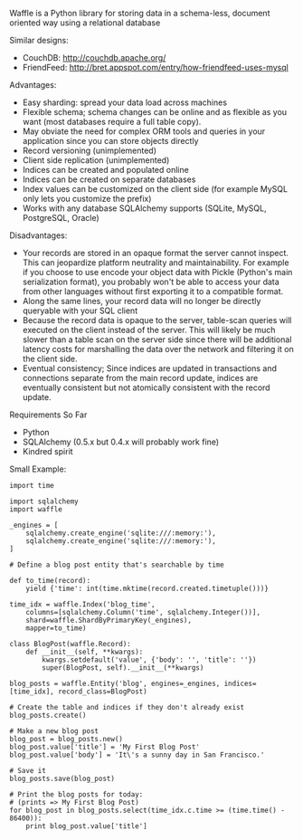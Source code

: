 Waffle is a Python library for storing data in a schema-less, document oriented way using a relational database

Similar designs:
    
 - CouchDB: http://couchdb.apache.org/
 - FriendFeed: http://bret.appspot.com/entry/how-friendfeed-uses-mysql

Advantages:

 - Easy sharding: spread your data load across machines
 - Flexible schema; schema changes can be online and as flexible as you want (most databases require a full table copy).
 - May obviate the need for complex ORM tools and queries in your application since you can store objects directly
 - Record versioning (unimplemented)
 - Client side replication (unimplemented)
 - Indices can be created and populated online
 - Indices can be created on separate databases
 - Index values can be customized on the client side (for example MySQL only lets you customize the prefix)
 - Works with any database SQLAlchemy supports (SQLite, MySQL, PostgreSQL, Oracle)

Disadvantages:

 - Your records are stored in an opaque format the server cannot inspect.  This can jeopardize platform neutrality and maintainability.  For example if you choose to use encode your object data with Pickle (Python's main serialization format), you probably won't be able to access your data from other languages without first exporting it to a compatible format. 
 - Along the same lines, your record data will no longer be directly queryable with your SQL client
 - Because the record data is opaque to the server, table-scan queries will executed on the client instead of the server.  This will likely be much slower than a table scan on the server side since there will be additional latency costs for marshalling the data over the network and filtering it on the client side.
 - Eventual consistency; Since indices are updated in transactions and connections separate from the main record update, indices are eventually consistent but not atomically consistent with the record update.

Requirements So Far

 - Python
 - SQLAlchemy (0.5.x but 0.4.x will probably work fine)
 - Kindred spirit

Small Example:


    import time

    import sqlalchemy
    import waffle

    _engines = [
        sqlalchemy.create_engine('sqlite:///:memory:'), 
        sqlalchemy.create_engine('sqlite:///:memory:'), 
    ]

    # Define a blog post entity that's searchable by time

    def to_time(record):
        yield {'time': int(time.mktime(record.created.timetuple()))}

    time_idx = waffle.Index('blog_time', 
        columns=[sqlalchemy.Column('time', sqlalchemy.Integer())], 
        shard=waffle.ShardByPrimaryKey(_engines),
        mapper=to_time)

    class BlogPost(waffle.Record):
        def __init__(self, **kwargs):
            kwargs.setdefault('value', {'body': '', 'title': ''})
            super(BlogPost, self).__init__(**kwargs)

    blog_posts = waffle.Entity('blog', engines=_engines, indices=[time_idx], record_class=BlogPost)

    # Create the table and indices if they don't already exist
    blog_posts.create()

    # Make a new blog post
    blog_post = blog_posts.new()
    blog_post.value['title'] = 'My First Blog Post'
    blog_post.value['body'] = 'It\'s a sunny day in San Francisco.'

    # Save it
    blog_posts.save(blog_post)

    # Print the blog posts for today:
    # (prints => My First Blog Post)
    for blog_post in blog_posts.select(time_idx.c.time >= (time.time() - 86400)):
        print blog_post.value['title']

